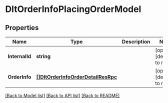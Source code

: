 # DltOrderInfoPlacingOrderModel

## Properties
Name | Type | Description | Notes
------------ | ------------- | ------------- | -------------
**InternalId** | **string** |  | [optional] [default to null]
**OrderInfo** | [**[]DltOrderInfoOrderDetailResRpc**](dltOrderInfoOrderDetailResRpc.md) |  | [optional] [default to null]

[[Back to Model list]](../README.md#documentation-for-models) [[Back to API list]](../README.md#documentation-for-api-endpoints) [[Back to README]](../README.md)


